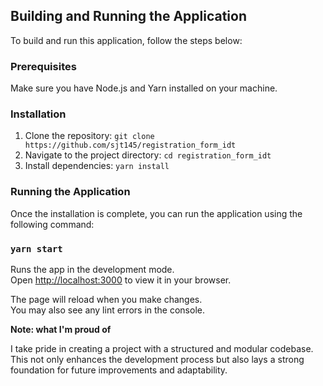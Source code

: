 ## Building and Running the Application

To build and run this application, follow the steps below:

### Prerequisites

Make sure you have Node.js and Yarn installed on your machine.

### Installation

1. Clone the repository: `git clone https://github.com/sjt145/registration_form_idt`
2. Navigate to the project directory: `cd registration_form_idt`
3. Install dependencies: `yarn install`

### Running the Application

Once the installation is complete, you can run the application using the following command:

### `yarn start`

Runs the app in the development mode.\
Open [http://localhost:3000](http://localhost:3000) to view it in your browser.

The page will reload when you make changes.\
You may also see any lint errors in the console.

**Note: what I'm proud of**

I take pride in creating a project with a structured and modular codebase. This not only enhances the development process but also lays a strong foundation for future improvements and adaptability.